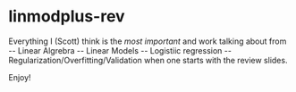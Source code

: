 # linmodplus-rev

Everything I (Scott) think is the *most important* and work talking about from 
-- Linear Algrebra
-- Linear Models
-- Logistiic regression
-- Regularization/Overfitting/Validation
when one starts with the review slides.

Enjoy!
